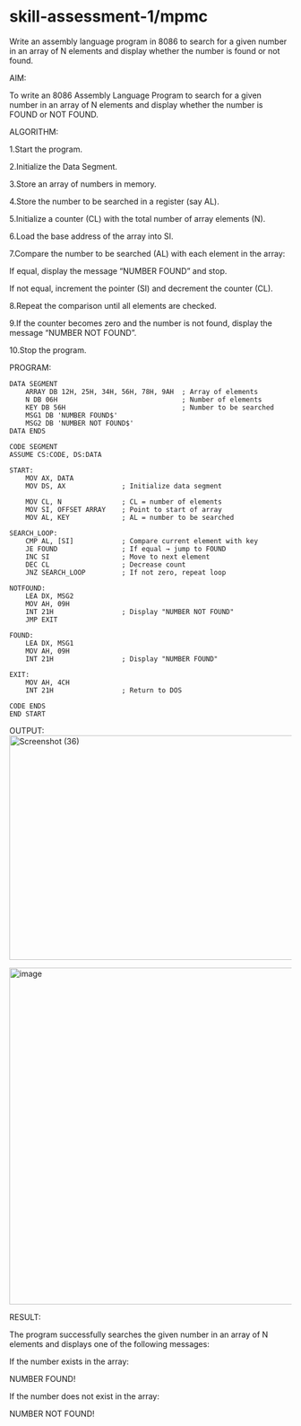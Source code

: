 # skill-assessment-1/mpmc

Write an assembly language program in 8086 to search for a given number in an array of N elements and display whether the number is found or not found.

AIM:

To write an 8086 Assembly Language Program to search for a given number in an array of N elements and display whether the number is FOUND or NOT FOUND.

ALGORITHM:

1.Start the program.

2.Initialize the Data Segment.

3.Store an array of numbers in memory.

4.Store the number to be searched in a register (say AL).

5.Initialize a counter (CL) with the total number of array elements (N).

6.Load the base address of the array into SI.

7.Compare the number to be searched (AL) with each element in the array:

If equal, display the message “NUMBER FOUND” and stop.

If not equal, increment the pointer (SI) and decrement the counter (CL).

8.Repeat the comparison until all elements are checked.

9.If the counter becomes zero and the number is not found, display the message “NUMBER NOT FOUND”.

10.Stop the program.

PROGRAM:
```
DATA SEGMENT
    ARRAY DB 12H, 25H, 34H, 56H, 78H, 9AH  ; Array of elements
    N DB 06H                               ; Number of elements
    KEY DB 56H                             ; Number to be searched
    MSG1 DB 'NUMBER FOUND$'
    MSG2 DB 'NUMBER NOT FOUND$'
DATA ENDS

CODE SEGMENT
ASSUME CS:CODE, DS:DATA

START:
    MOV AX, DATA
    MOV DS, AX              ; Initialize data segment

    MOV CL, N               ; CL = number of elements
    MOV SI, OFFSET ARRAY    ; Point to start of array
    MOV AL, KEY             ; AL = number to be searched

SEARCH_LOOP:
    CMP AL, [SI]            ; Compare current element with key
    JE FOUND                ; If equal → jump to FOUND
    INC SI                  ; Move to next element
    DEC CL                  ; Decrease count
    JNZ SEARCH_LOOP         ; If not zero, repeat loop

NOTFOUND:
    LEA DX, MSG2
    MOV AH, 09H
    INT 21H                 ; Display "NUMBER NOT FOUND"
    JMP EXIT

FOUND:
    LEA DX, MSG1
    MOV AH, 09H
    INT 21H                 ; Display "NUMBER FOUND"

EXIT:
    MOV AH, 4CH
    INT 21H                 ; Return to DOS

CODE ENDS
END START
```
OUTPUT:
<img width="600" height="400" alt="Screenshot (36)" src="https://github.com/user-attachments/assets/8b889ac5-c3c1-4759-b916-e40503ad600b" />

<img width="900" height="600" alt="image" src="https://github.com/user-attachments/assets/1729e121-12fd-43f7-b4de-0b3a031513f1" />

RESULT:

The program successfully searches the given number in an array of N elements and displays one of the following messages:

If the number exists in the array:

NUMBER FOUND!

If the number does not exist in the array:

NUMBER NOT FOUND!

